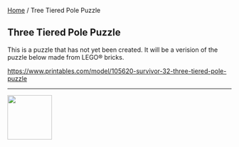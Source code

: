 [Home](/) / Tree Tiered Pole Puzzle

<style>@import url("//readme.codeadam.ca/readme.css");</style>

## Three Tiered Pole Puzzle

This is a puzzle that has not yet been created. It will be a verision of the puzzle below made from LEGO&reg; bricks.

https://www.printables.com/model/105620-survivor-32-three-tiered-pole-puzzle

---

<a href="https://codeadam.ca">
<img src="https://cdn.codeadam.ca/images@1.0.0/codeadam-logo-coloured-horizontal.png" width="100">
</a>
